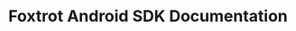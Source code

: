---
title: Foxtrot Android SDK Documentation

toc_footers:
  - <a href='https://foxtrotsystems.github.io/android-sdk-javadoc/'>Javadoc</a>

includes:
  - introduction
  - getting-started
  - models/user-created

search: true
---